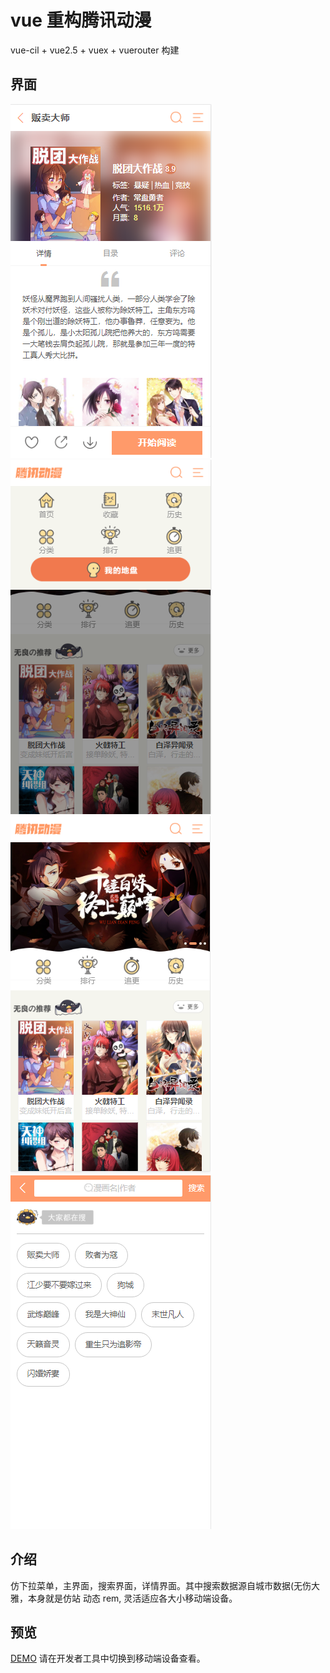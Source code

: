 # vue 重构腾讯动漫
vue-cil + vue2.5 + vuex + vuerouter 构建
## 界面
![腾讯动漫仿站 使用界面](https://raw.githubusercontent.com/Q-DRAGON/txAnimation/master/UI-screenshot/detail.PNG)
![腾讯动漫仿站 使用界面](https://raw.githubusercontent.com/Q-DRAGON/txAnimation/master/UI-screenshot/drop.PNG)
![腾讯动漫仿站 使用界面](https://raw.githubusercontent.com/Q-DRAGON/txAnimation/master/UI-screenshot/home.PNG)
![腾讯动漫仿站 使用界面](https://raw.githubusercontent.com/Q-DRAGON/txAnimation/master/UI-screenshot/search.PNG)

## 介绍
仿下拉菜单，主界面，搜索界面，详情界面。其中搜索数据源自城市数据(无伤大雅，本身就是仿站
动态 rem, 灵活适应各大小移动端设备。
## 预览
[DEMO](https://q-dragon.github.io/txAnimation/dist/index.html)
请在开发者工具中切换到移动端设备查看。
